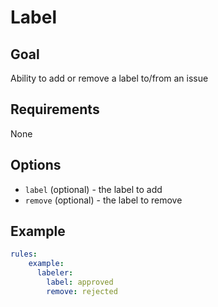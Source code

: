 # Label

## Goal

Ability to add or remove a label to/from an issue 

## Requirements

None

## Options

- `label` (optional) - the label to add
- `remove` (optional) - the label to remove

## Example
```yaml
rules:
    example:
      labeler:
        label: approved
        remove: rejected
```